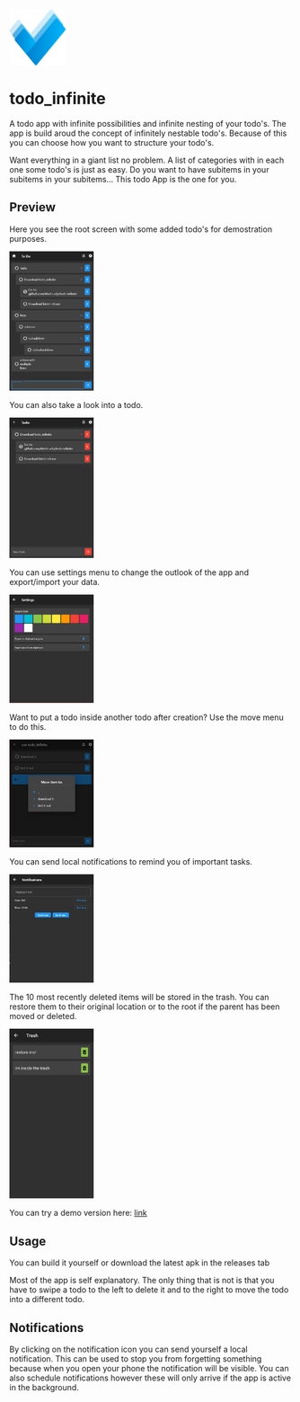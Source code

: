 <img src="https://github.com/Matts-vdp/todo_infinite/blob/main/preview/icon.png" width="100" height="100" >

# todo_infinite

A todo app with infinite possibilities and infinite nesting of your todo's.
The app is build aroud the concept of infinitely nestable todo's.
Because of this you can choose how you want to structure your todo's.

Want everything in a giant list no problem.
A list of categories with in each one some todo's is just as easy.
Do you want to have subitems in your subitems in your subitems... 
This todo App is the one for you.

## Preview
Here you see the root screen with some added todo's for demostration purposes.

<img src="https://github.com/Matts-vdp/todo_infinite/blob/main/preview/root.png" width="150">

You can also take a look into a todo.

<img src="https://github.com/Matts-vdp/todo_infinite/blob/main/preview/task.png" width="150">

You can use settings menu to change the outlook of the app and export/import your data.

<img src="https://github.com/Matts-vdp/todo_infinite/blob/main/preview/settings.png" width="150">

Want to put a todo inside another todo after creation? Use the move menu to do this.

<img src="https://github.com/Matts-vdp/todo_infinite/blob/main/preview/move.png" width="150">

You can send local notifications to remind you of important tasks.

<img src="https://github.com/Matts-vdp/todo_infinite/blob/main/preview/notifications.png" width="150">

The 10 most recently deleted items will be stored in the trash.
You can restore them to their original location or to the root if the parent has been moved or deleted.

<img src="https://github.com/Matts-vdp/todo_infinite/blob/main/preview/trash.png" width="150">

You can try a demo version here: [link](https://matts-vdp.github.io/todo-infinite-web/)

## Usage
You can build it yourself or download the latest apk in the releases tab

Most of the app is self explanatory. 
The only thing that is not is that you have to swipe a todo to the left to delete it and to the right to move the todo into a different todo.

## Notifications
By clicking on the notification icon you can send yourself a local notification.
This can be used to stop you from forgetting something because when you open your phone the notification will be visible.
You can also schedule notifications however these will only arrive if the app is active in the background.